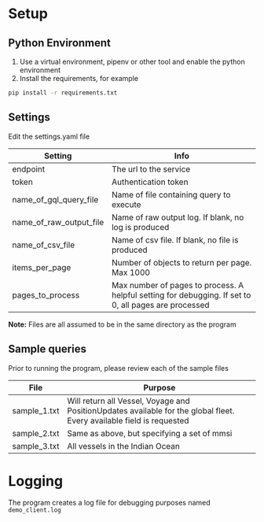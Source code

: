 # Setup
## Python Environment
1. Use a virtual environment, pipenv or other tool and enable the python environment
2. Install the requirements, for example
```bash
pip install -r requirements.txt
```
## Settings
Edit the settings.yaml file

|Setting                             |Info                                |
|------------------------------------|------------------------------------|
|endpoint                            |The url to the service              |
|token                               |Authentication token                |
|name_of_gql_query_file              |Name of file containing query to execute|
|name_of_raw_output_file             |Name of raw output log. If blank, no log is produced|
|name_of_csv_file                    |Name of csv file. If blank, no file is produced|
|items_per_page                      |Number of objects to return per page.  Max 1000|
|pages_to_process                    |Max number of pages to process.  A helpful setting for debugging.  If set to 0, all pages are processed|

**Note:** Files are all assumed to be in the same directory as the program

## Sample queries
Prior to running the program, please review each of the sample files

|File                   |Purpose                                |
|-----------------------|---------------------------------------|
|sample_1.txt           |Will return all Vessel, Voyage and PositionUpdates available for the global fleet.  Every available field is requested|
|sample_2.txt           |Same as above, but specifying a set of mmsi|
|sample_3.txt           |All vessels in the Indian Ocean|

# Logging
The program creates a log file for debugging purposes named ```demo_client.log```